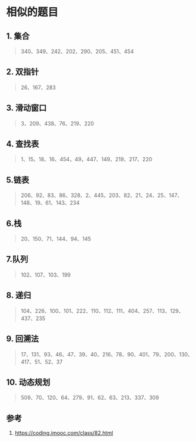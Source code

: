 # 相似的题目
## 1. 集合 
> 340、349、242、202、290、205、451、454
## 2. 双指针
> 26、167、283
## 3. 滑动窗口
> 3、209、438、76、219、220
## 4. 查找表
> 1、15、18、16、454，49，447、149、219、217、220
## 5.链表
> 206、92、83、86、328、2、445、203、82、21、24、25、147、148、19、61、143、234
## 6.栈
> 20、150、71、144、94、145
## 7.队列
> 102、107、103、199
## 8. 递归
> 104、226、100、101、222、110、112、111、404、257、113、129、437、235
## 9. 回溯法
> 17、131、93、46、47、39、40、216、78、90、401、79、200、130、417、51、52、37
## 10. 动态规划
> 509、70、120、64、279、91、62、63、213、337、309

## 参考
1. https://coding.imooc.com/class/82.html




















